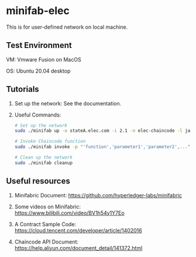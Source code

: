 # minifab-elec

This is for user-defined network on local machine.

##  Test Environment

VM: Vmware Fusion on MacOS

OS: Ubuntu 20.04 desktop

## Tutorials

1. Set up the network: See the documentation.

3. Useful Commands:

   ```Bash
   # Set up the network
   sudo ./minifab up -o stateA.elec.com -i 2.1 -n elec-chaincode -l java -v 1.0 -d true -e true -p '"init"'
   
   # Invoke Chaincode function
   sudo ./minifab invoke -p "'function','parameter1','parameter2',..."
   
   # Clean up the network
   sudo ./minifab cleanup
   ```

## Useful resources

1. Minifabric Document: https://github.com/hyperledger-labs/minifabric
2. Some videos on Minifabric: https://www.bilibili.com/video/BV1h54y1Y7Eo

3. A Contract Sample Code: https://cloud.tencent.com/developer/article/1402016
4. Chaincode API Document: https://help.aliyun.com/document_detail/141372.html
